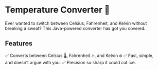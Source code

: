 # Temperature Converter 🔄
Ever wanted to switch between Celsius, Fahrenheit, and Kelvin without breaking a sweat? This Java-powered converter has got you covered.

## Features
✅ Converts between Celsius 🌡️, Fahrenheit 🔥, and Kelvin ❄️
✅ Fast, simple, and doesn’t argue with you.
✅ Precision so sharp it could cut ice.
